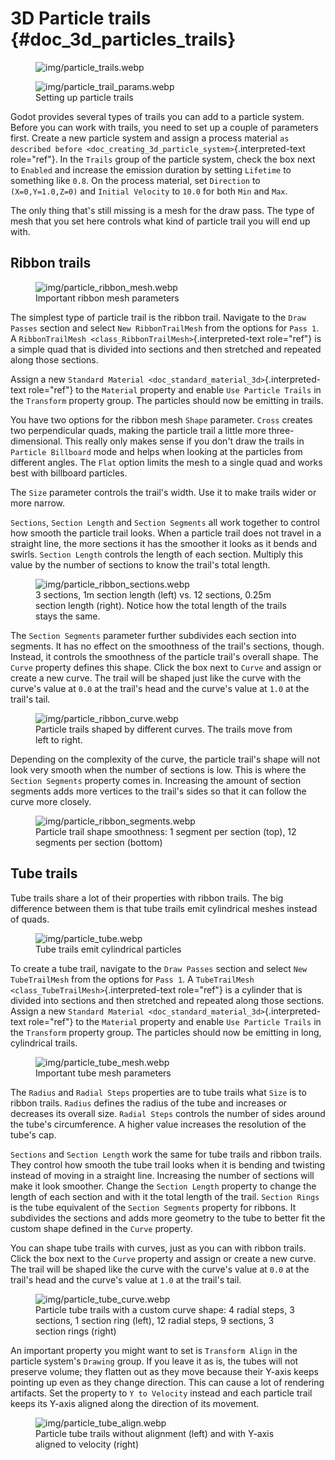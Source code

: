 # 3D Particle trails {#doc_3d_particles_trails}

<figure>
<img src="img/particle_trails.webp" alt="img/particle_trails.webp" />
</figure>

<figure class="align-right">
<img src="img/particle_trail_params.webp"
alt="img/particle_trail_params.webp" />
<figcaption>Setting up particle trails</figcaption>
</figure>

Godot provides several types of trails you can add to a particle system.
Before you can work with trails, you need to set up a couple of
parameters first. Create a new particle system and assign a process
material
`as described before <doc_creating_3d_particle_system>`{.interpreted-text
role="ref"}. In the `Trails` group of the particle system, check the box
next to `Enabled` and increase the emission duration by setting
`Lifetime` to something like `0.8`. On the process material, set
`Direction` to `(X=0,Y=1.0,Z=0)` and `Initial Velocity` to `10.0` for
both `Min` and `Max`.

The only thing that\'s still missing is a mesh for the draw pass. The
type of mesh that you set here controls what kind of particle trail you
will end up with.

## Ribbon trails

<figure class="align-right">
<img src="img/particle_ribbon_mesh.webp"
alt="img/particle_ribbon_mesh.webp" />
<figcaption>Important ribbon mesh parameters</figcaption>
</figure>

The simplest type of particle trail is the ribbon trail. Navigate to the
`Draw Passes` section and select `New RibbonTrailMesh` from the options
for `Pass 1`. A
`RibbonTrailMesh <class_RibbonTrailMesh>`{.interpreted-text role="ref"}
is a simple quad that is divided into sections and then stretched and
repeated along those sections.

Assign a new
`Standard Material <doc_standard_material_3d>`{.interpreted-text
role="ref"} to the `Material` property and enable `Use Particle Trails`
in the `Transform` property group. The particles should now be emitting
in trails.

You have two options for the ribbon mesh `Shape` parameter. `Cross`
creates two perpendicular quads, making the particle trail a little more
three-dimensional. This really only makes sense if you don\'t draw the
trails in `Particle Billboard` mode and helps when looking at the
particles from different angles. The `Flat` option limits the mesh to a
single quad and works best with billboard particles.

The `Size` parameter controls the trail\'s width. Use it to make trails
wider or more narrow.

`Sections`, `Section Length` and `Section Segments` all work together to
control how smooth the particle trail looks. When a particle trail does
not travel in a straight line, the more sections it has the smoother it
looks as it bends and swirls. `Section Length` controls the length of
each section. Multiply this value by the number of sections to know the
trail\'s total length.

<figure>
<img src="img/particle_ribbon_sections.webp"
alt="img/particle_ribbon_sections.webp" />
<figcaption>3 sections, 1m section length (left) vs. 12 sections, 0.25m
section length (right). Notice how the total length of the trails stays
the same.</figcaption>
</figure>

The `Section Segments` parameter further subdivides each section into
segments. It has no effect on the smoothness of the trail\'s sections,
though. Instead, it controls the smoothness of the particle trail\'s
overall shape. The `Curve` property defines this shape. Click the box
next to `Curve` and assign or create a new curve. The trail will be
shaped just like the curve with the curve\'s value at `0.0` at the
trail\'s head and the curve\'s value at `1.0` at the trail\'s tail.

<figure>
<img src="img/particle_ribbon_curve.webp"
alt="img/particle_ribbon_curve.webp" />
<figcaption>Particle trails shaped by different curves. The trails move
from left to right.</figcaption>
</figure>

Depending on the complexity of the curve, the particle trail\'s shape
will not look very smooth when the number of sections is low. This is
where the `Section Segments` property comes in. Increasing the amount of
section segments adds more vertices to the trail\'s sides so that it can
follow the curve more closely.

<figure>
<img src="img/particle_ribbon_segments.webp"
alt="img/particle_ribbon_segments.webp" />
<figcaption>Particle trail shape smoothness: 1 segment per section
(top), 12 segments per section (bottom)</figcaption>
</figure>

## Tube trails

Tube trails share a lot of their properties with ribbon trails. The big
difference between them is that tube trails emit cylindrical meshes
instead of quads.

<figure>
<img src="img/particle_tube.webp" alt="img/particle_tube.webp" />
<figcaption>Tube trails emit cylindrical particles</figcaption>
</figure>

To create a tube trail, navigate to the `Draw Passes` section and select
`New TubeTrailMesh` from the options for `Pass 1`. A
`TubeTrailMesh <class_TubeTrailMesh>`{.interpreted-text role="ref"} is a
cylinder that is divided into sections and then stretched and repeated
along those sections. Assign a new
`Standard Material <doc_standard_material_3d>`{.interpreted-text
role="ref"} to the `Material` property and enable `Use Particle Trails`
in the `Transform` property group. The particles should now be emitting
in long, cylindrical trails.

<figure class="align-right">
<img src="img/particle_tube_mesh.webp"
alt="img/particle_tube_mesh.webp" />
<figcaption>Important tube mesh parameters</figcaption>
</figure>

The `Radius` and `Radial Steps` properties are to tube trails what
`Size` is to ribbon trails. `Radius` defines the radius of the tube and
increases or decreases its overall size. `Radial Steps` controls the
number of sides around the tube\'s circumference. A higher value
increases the resolution of the tube\'s cap.

`Sections` and `Section Length` work the same for tube trails and ribbon
trails. They control how smooth the tube trail looks when it is bending
and twisting instead of moving in a straight line. Increasing the number
of sections will make it look smoother. Change the `Section Length`
property to change the length of each section and with it the total
length of the trail. `Section Rings` is the tube equivalent of the
`Section Segments` property for ribbons. It subdivides the sections and
adds more geometry to the tube to better fit the custom shape defined in
the `Curve` property.

You can shape tube trails with curves, just as you can with ribbon
trails. Click the box next to the `Curve` property and assign or create
a new curve. The trail will be shaped like the curve with the curve\'s
value at `0.0` at the trail\'s head and the curve\'s value at `1.0` at
the trail\'s tail.

<figure>
<img src="img/particle_tube_curve.webp"
alt="img/particle_tube_curve.webp" />
<figcaption>Particle tube trails with a custom curve shape: 4 radial
steps, 3 sections, 1 section ring (left), 12 radial steps, 9 sections, 3
section rings (right)</figcaption>
</figure>

An important property you might want to set is `Transform Align` in the
particle system\'s `Drawing` group. If you leave it as is, the tubes
will not preserve volume; they flatten out as they move because their
Y-axis keeps pointing up even as they change direction. This can cause a
lot of rendering artifacts. Set the property to `Y to Velocity` instead
and each particle trail keeps its Y-axis aligned along the direction of
its movement.

<figure>
<img src="img/particle_tube_align.webp"
alt="img/particle_tube_align.webp" />
<figcaption>Particle tube trails without alignment (left) and with
Y-axis aligned to velocity (right)</figcaption>
</figure>
